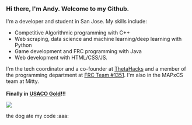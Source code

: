 ### Hi there, I'm Andy. Welcome to my Github.

I'm a developer and student in San Jose. My skills include: 
- Competitive Algorithmic programming with C++
- Web scraping, data science and machine learning/deep learning with Python
- Game development and FRC programming with Java
- Web development with HTML/CSS/JS.

I'm the tech coordinator and a co-founder at [ThetaHacks](https://thetahacks.tech) and a member of the programming department at [FRC Team #1351](https://www.amhsrobotics.com/). I'm also in the MAPxCS team at Mitty.<br><br>
**Finally in [USACO Gold](https://github.com/AndyLi23/usaco)!!!<br>**

![](https://github-readme-stats.vercel.app/api?username=andyli23&show_icons=true&hide_border=true&count_private=true&theme=dracula&hide=issues,prs)

the dog ate my code :aaa:
